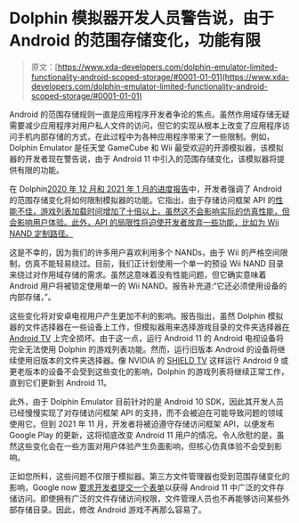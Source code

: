 # Dolphin 模拟器开发人员警告说，由于 Android 的范围存储变化，功能有限

> 原文：[https://www.xda-developers.com/dolphin-emulator-limited-functionality-android-scoped-storage/#0001-01-01](https://www.xda-developers.com/dolphin-emulator-limited-functionality-android-scoped-storage/#0001-01-01)

Android 的范围存储规则一直是应用程序开发者争论的焦点。虽然作用域存储无疑需要减少应用程序对用户私人文件的访问，但它的实现从根本上改变了应用程序访问手机内部存储的方式，在此过程中为各种应用程序带来了一些限制。例如，Dolphin Emulator 是任天堂 GameCube 和 Wii 最受欢迎的开源模拟器，该模拟器的开发者现在警告说，由于 Android 11 中引入的范围存储变化，该模拟器将提供有限的功能。

在 Dolphin[2020 年 12 月和 2021 年 1 月的进度报告](https://dolphin-emu.org/blog/2021/02/11/dolphin-progress-report-december-2020-and-january-2021/#50-13386-use-storage-access-framework-scoped-storage-for-the-gamelist-on-android-by-josjuice:~:text=5.0%2D13386)中，开发者强调了 Android 的范围存储变化将如何限制模拟器的功能。它指出，由于存储访问框架 API 的[性能不佳，游戏列表加载时间增加了十倍以上。虽然这不会影响实际的仿真性能，但会影响用户体验。此外，API 的局限性将迫使开发者放弃一些功能，比如为 Wii NAND 定制路径。](https://www.xda-developers.com/android-q-storage-access-framework-scoped-storage/)

这是不幸的，因为我们的许多用户喜欢利用多个 NANDs，由于 Wii 的严格空间限制，仿真不能轻易绕过。目前，我们正计划使用一个单一的预设 Wii NAND 目录来绕过对作用域存储的需求。虽然这意味着没有性能问题，但它确实意味着 Android 用户将被锁定使用单一的 Wii NAND。报告补充道:“它还必须使用设备的内部存储，”。

这些变化将对安卓电视用户产生更加不利的影响。报告指出，虽然 Dolphin 模拟器的文件选择器在一些设备上工作，但模拟器用来选择游戏目录的文件夹选择器[在 Android TV](https://commonsware.com/blog/2017/12/27/storage-access-framework-missing-action.html) 上完全损坏。由于这一点，运行 Android 11 的 Android 电视设备将完全无法使用 Dolphin 的游戏列表功能。然而，运行旧版本 Android 的设备将继续使用旧版本的文件夹选择器。像 NVIDIA 的 [SHIELD TV](https://www.xda-developers.com/tag/nvidia-shield-tv/) 这样运行 Android 9 或更老版本的设备不会受到这些变化的影响，Dolphin 的游戏列表将继续正常工作，直到它们更新到 Android 11。

此外，由于 Dolphin Emulator 目前针对的是 Android 10 SDK，因此其开发人员已经慢慢实现了对存储访问框架 API 的支持，而不会被迫在可能导致问题的领域使用它。但到 2021 年 11 月，开发者将被迫遵守存储访问框架 API，以便发布 Google Play 的更新，这将彻底改变 Android 11 用户的情况。令人欣慰的是，虽然这些变化会在一些方面对用户体验产生负面影响，但核心仿真体验不会受到影响。

正如您所料，这些问题不仅限于模拟器。第三方文件管理器也受到范围存储变化的影响，Google now [要求开发者提交一个表单](https://www.xda-developers.com/google-file-manager-devs-submit-form-broad-file-storage-access-android-11/)以获得 Android 11 中广泛的文件存储访问。即使拥有广泛的文件存储访问权限，文件管理人员也不再能够访问某些外部存储目录。因此，修改 Android 游戏不再那么容易了。